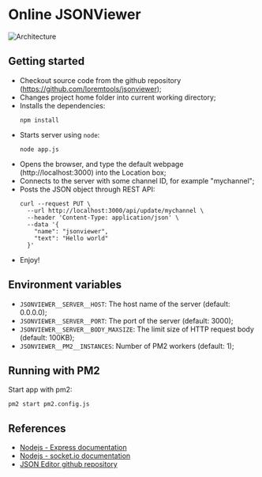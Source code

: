 # Online JSONViewer

![Architecture](https://raw.github.com/loremtools/jsonviewer/master/docs/images/jsonviewer-workflow.png)

## Getting started

* Checkout source code from the github repository (https://github.com/loremtools/jsonviewer);
* Changes project home folder into current working directory;
* Installs the dependencies:
  ```shell
  npm install
  ```
* Starts server using `node`:
  ```shell
  node app.js
  ```
* Opens the browser, and type the default webpage (http://localhost:3000) into the Location box;
* Connects to the server with some channel ID, for example "mychannel";
* Posts the JSON object through REST API:
  ```shell
  curl --request PUT \
    --url http://localhost:3000/api/update/mychannel \
    --header 'Content-Type: application/json' \
    --data '{
      "name": "jsonviewer",
      "text": "Hello world"
    }'
  ```
* Enjoy!

## Environment variables

* `JSONVIEWER__SERVER__HOST`: The host name of the server (default: 0.0.0.0);
* `JSONVIEWER__SERVER__PORT`: The port of the server (default: 3000);
* `JSONVIEWER__SERVER__BODY_MAXSIZE`: The limit size of HTTP request body (default: 100KB);
* `JSONVIEWER__PM2__INSTANCES`: Number of PM2 workers (default: 1);

## Running with PM2

Start app with pm2:

```shell
pm2 start pm2.config.js
```

## References

* [Nodejs - Express documentation](https://expressjs.com/en/4x/api.html)
* [Nodejs - socket.io documentation](https://socket.io/docs/v2)
* [JSON Editor github repository](https://github.com/josdejong/jsoneditor)
